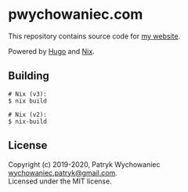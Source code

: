 # pwychowaniec.com

This repository contains source code for [my website](https://pwychowaniec.com).

Powered by [Hugo](https://gohugo.io) and [Nix](https://nixos.org/).

## Building

```
# Nix (v3):
$ nix build

# Nix (v2):
$ nix-build
```

## License

Copyright (c) 2019-2020, Patryk Wychowaniec <wychowaniec.patryk@gmail.com>.    
Licensed under the MIT license.
